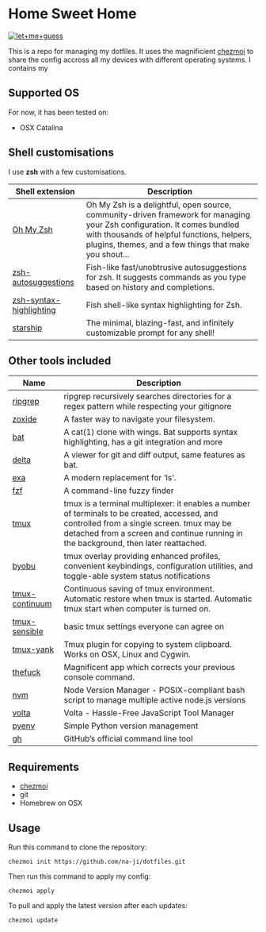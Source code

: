# Home Sweet Home

[![let+me+guess](https://i.imgflip.com/3ws3t5.png)](https://www.youtube.com/watch?v=rjpgslqeOXk)

This is a repo for managing my dotfiles. It uses the magnificient [chezmoi](https://www.chezmoi.io/) to share the config accross all my devices with different operating systems. I contains my 

## Supported OS
For now, it has been tested on:
- OSX Catalina

## Shell customisations

I use **zsh** with a few customisations. 

| Shell extension                                                                 | Description                                                                                                                                                                                                                     |
|---------------------------------------------------------------------------------|---------------------------------------------------------------------------------------------------------------------------------------------------------------------------------------------------------------------------------|
| [Oh My Zsh](https://ohmyz.sh/)                                                  | Oh My Zsh is a delightful, open source, community-driven framework for managing your Zsh configuration. It comes bundled with thousands of helpful functions, helpers, plugins, themes, and a few things that make you shout... |
| [zsh-autosuggestions](https://github.com/zsh-users/zsh-autosuggestions)         | Fish-like fast/unobtrusive autosuggestions for zsh. It suggests commands as you type based on history and completions.                                                                                                          |
| [zsh-syntax-highlighting](https://github.com/zsh-users/zsh-syntax-highlighting) | Fish shell-like syntax highlighting for Zsh.                                                                                                                                                                                    |
| [starship](https://starship.rs/)                                                | The minimal, blazing-fast, and infinitely customizable prompt for any shell!                                                                                                                                                    |

## Other tools included

| Name                                                             | Description                                                                                                                                                                                                                      |
|------------------------------------------------------------------|----------------------------------------------------------------------------------------------------------------------------------------------------------------------------------------------------------------------------------|
| [ripgrep](https://github.com/BurntSushi/ripgrep)                 | ripgrep recursively searches directories for a regex pattern while respecting your gitignore                                                                                                                                     |
| [zoxide](https://github.com/ajeetdsouza/zoxide)                  | A faster way to navigate your filesystem.                                                                                                                                                                                        |
| [bat](https://github.com/sharkdp/bat)                            | A cat(1) clone with wings. Bat supports syntax highlighting, has a git integration and more                                                                                                                                      |
| [delta](https://github.com/dandavison/delta)                     | A viewer for git and diff output, same features as bat.                                                                                                                                                                          |
| [exa](https://github.com/ogham/exa)                              | A modern replacement for ‘ls’.                                                                                                                                                                                                   |
| [fzf](https://github.com/junegunn/fzf)                           | A command-line fuzzy finder                                                                                                                                                                                                      |
| [tmux](https://github.com/tmux/tmux)                             | tmux is a terminal multiplexer: it enables a number of terminals to be created, accessed, and controlled from a single screen. tmux may be detached from a screen and continue running in the background, then later reattached. |
| [byobu](https://www.byobu.org/)                                  | tmux overlay providing enhanced profiles, convenient keybindings, configuration utilities, and toggle-able system status notifications                                                                                           |
| [tmux-continuum](https://github.com/tmux-plugins/tmux-continuum) | Continuous saving of tmux environment. Automatic restore when tmux is started. Automatic tmux start when computer is turned on.                                                                                                  |
| [tmux-sensible](https://github.com/tmux-plugins/tmux-sensible)   | basic tmux settings everyone can agree on                                                                                                                                                                                        |
| [tmux-yank](https://github.com/tmux-plugins/tmux-yank)           | Tmux plugin for copying to system clipboard. Works on OSX, Linux and Cygwin.                                                                                                                                                     |
| [thefuck](https://github.com/nvbn/thefuck)                       | Magnificent app which corrects your previous console command.                                                                                                                                                                    |
| [nvm](https://github.com/nvm-sh/nvm)                             | Node Version Manager - POSIX-compliant bash script to manage multiple active node.js versions                                                                                                                                    |
| [volta](https://github.com/volta-cli/volta)                      | Volta - Hassle-Free JavaScript Tool Manager                                                                                                                                                                                      |
| [pyenv](https://github.com/pyenv/pyenv)                          | Simple Python version management                                                                                                                                                                                                 |
| [gh](https://github.com/cli/cli)                                 | GitHub’s official command line tool                                                                                                                                                                                              |

## Requirements
- [chezmoi](https://www.chezmoi.io/)
- git
- Homebrew on OSX

## Usage

Run this command to clone the repository:
```
chezmoi init https://github.com/na-ji/dotfiles.git
```
Then run this command to apply my config:
```
chezmoi apply
```
To pull and apply the latest version after each updates:
```
chezmoi update
```
